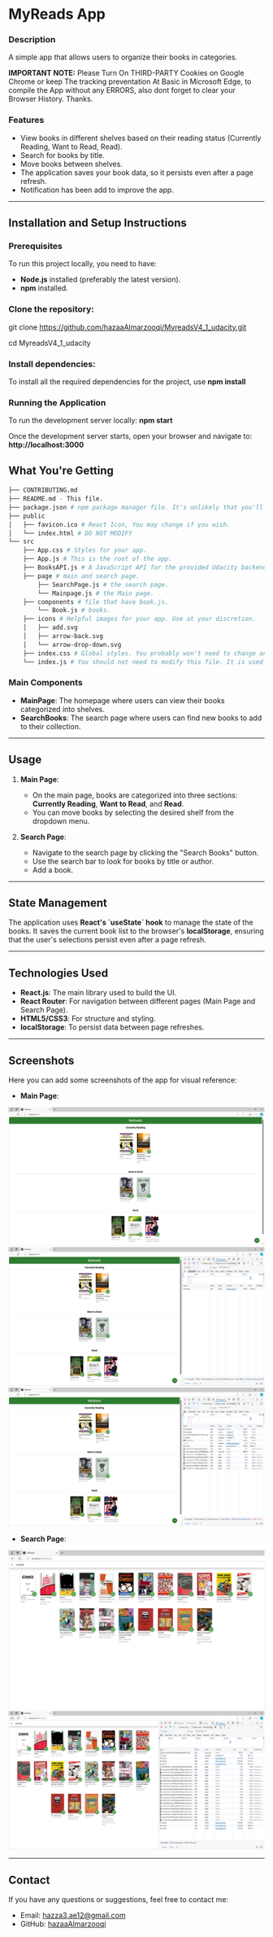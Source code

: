 # MyReads App

### Description
A simple app that allows users to organize their books in categories.

**IMPORTANT NOTE:**
Please Turn On THIRD-PARTY Cookies on Google Chrome or keep The tracking preventation At Basic in Microsoft Edge, to compile the App without any ERRORS, also dont forget to clear your Browser History.
Thanks.

### Features
- View books in different shelves based on their reading status (Currently Reading, Want to Read, Read).
- Search for books by title.
- Move books between shelves.
- The application saves your book data, so it persists even after a page refresh.
- Notification has been add to improve the app.

---

## Installation and Setup Instructions

### Prerequisites
To run this project locally, you need to have:
- **Node.js** installed (preferably the latest version).
- **npm** installed.

### Clone the repository:
git clone https://github.com/hazaaAlmarzooqi/MyreadsV4_1_udacity.git

cd MyreadsV4_1_udacity

### Install dependencies:
To install all the required dependencies for the project, use
**npm install**

### Running the Application

To run the development server locally:
**npm start**

Once the development server starts, open your browser and navigate to:
**http://localhost:3000**


## What You're Getting

```bash
├── CONTRIBUTING.md
├── README.md - This file.
├── package.json # npm package manager file. It's unlikely that you'll need to modify this.
├── public
│   ├── favicon.ico # React Icon, You may change if you wish.
│   └── index.html # DO NOT MODIFY
└── src
    ├── App.css # Styles for your app.
    ├── App.js # This is the root of the app.
    ├── BooksAPI.js # A JavaScript API for the provided Udacity backend.
    ├── page # main and search page.
        ├── SearchPage.js # the search page.
        └── Mainpage.js # the Main page.
    ├── components # file that have book.js.
        └── Book.js # books.
    ├── icons # Helpful images for your app. Use at your discretion.
    │   ├── add.svg
    │   ├── arrow-back.svg
    │   └── arrow-drop-down.svg
    ├── index.css # Global styles. You probably won't need to change anything here.
    └── index.js # You should not need to modify this file. It is used for DOM rendering only.
```

### Main Components

- **MainPage**: The homepage where users can view their books categorized into shelves.
- **SearchBooks**: The search page where users can find new books to add to their collection.

---

## Usage

1. **Main Page**: 
   - On the main page, books are categorized into three sections: **Currently Reading**, **Want to Read**, and **Read**.
   - You can move books by selecting the desired shelf from the dropdown menu.

2. **Search Page**: 
   - Navigate to the search page by clicking the "Search Books" button.
   - Use the search bar to look for books by title or author.
   - Add a book.

---

## State Management

The application uses **React's \`useState\` hook** to manage the state of the books. It saves the current book list to the browser's **localStorage**, ensuring that the user's selections persist even after a page refresh.

---

## Technologies Used

- **React.js**: The main library used to build the UI.
- **React Router**: For navigation between different pages (Main Page and Search Page).
- **HTML5/CSS3**: For structure and styling.
- **localStorage**: To persist data between page refreshes.

---

## Screenshots

Here you can add some screenshots of the app for visual reference:

- **Main Page**:
  
![Main Page Screenshot](./mainpage.PNG)
![Main fetch Screenshot](./mainFetch.PNG)
![Main ALL Inspect Screenshot](./main_all_inspect.PNG)


- **Search Page**:
  
![Search Page with fetch Screenshot](./searchpage.PNG)
![Search ALL Inspect Screenshot](./search_all_inspect.PNG)

---

## Contact

If you have any questions or suggestions, feel free to contact me:
- Email: hazza3.ae12@gmail.com
- GitHub: [hazaaAlmarzooqi](https://github.com/hazaaAlmarzooqi)
